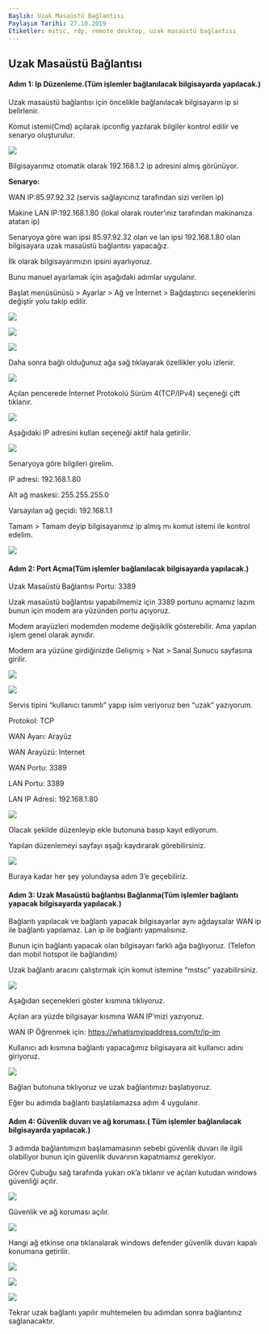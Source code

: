 ```yaml
---
Başlık: Uzak Masaüstü Bağlantısı
Paylaşım Tarihi: 27.10.2019
Etiketler: mstsc, rdp, remote desktop, uzak masaüstü bağlantısı
---
```


## Uzak Masaüstü Bağlantısı

#### Adım 1: Ip Düzenleme.(Tüm işlemler bağlanılacak bilgisayarda yapılacak.)

Uzak masaüstü bağlantısı için öncelikle bağlanılacak bilgisayarın ip si belirlenir.

Komut istemi(Cmd) açılarak ipconfig yazılarak bilgiler kontrol edilir ve senaryo oluşturulur.

![](medya/Uzak-Masaüstü-Bağlantısı/1.png)

Bilgisayarımız otomatik olarak 192.168.1.2 ip adresini almış görünüyor.

**Senaryo:**

WAN IP:85.97.92.32 (servis sağlayıcınız tarafından sizi verilen ip)

Makine LAN IP:192.168.1.80 (lokal olarak router’ınız tarafından makinanıza atatan ip)

Senaryoya göre wan ipsi 85.97.92.32 olan ve lan ipsi 192.168.1.80 olan bilgisayara uzak masaüstü bağlantısı yapacağız.

İlk olarak bilgisayarımızın ipsini ayarlıyoruz.

Bunu manuel ayarlamak için aşağıdaki adımlar uygulanır.

Başlat menüsünüsü > Ayarlar > Ağ ve İnternet > Bağdaştırıcı seçeneklerini değiştir yolu takip edilir.

![](medya/Uzak-Masaüstü-Bağlantısı/2.png)

![](medya/Uzak-Masaüstü-Bağlantısı/3.png)

![](medya/Uzak-Masaüstü-Bağlantısı/4.png)

Daha sonra bağlı olduğunuz ağa sağ tıklayarak özellikler yolu izlenir.

![](medya/Uzak-Masaüstü-Bağlantısı/5.png)

Açılan pencerede İnternet Protokolü Sürüm 4(TCP/IPv4) seçeneği çift tıklanır.

![](medya/Uzak-Masaüstü-Bağlantısı/6.png)

Aşağıdaki IP adresini kullan seçeneği aktif hala getirilir.

![](medya/Uzak-Masaüstü-Bağlantısı/7.png)

Senaryoya göre bilgileri girelim.

IP adresi: 192.168.1.80

Alt ağ maskesi: 255.255.255.0

Varsayılan ağ geçidi: 192.168.1.1

Tamam > Tamam deyip bilgisayarımız ip almış mı komut istemi ile kontrol edelim.

![](medya/Uzak-Masaüstü-Bağlantısı/8.png)

#### Adım 2: Port Açma(Tüm işlemler bağlanılacak bilgisayarda yapılacak.)

Uzak Masaüstü Bağlantısı Portu: 3389

Uzak masaüstü bağlantısı yapabilmemiz için 3389 portunu açmamız lazım bunun için modem ara yüzünden portu açıyoruz.

Modem arayüzleri modemden modeme değişiklik gösterebilir. Ama yapılan işlem genel olarak aynıdır.

Modem ara yüzüne girdiğinizde Gelişmiş > Nat > Sanal Sunucu sayfasına girilir.

![](medya/Uzak-Masaüstü-Bağlantısı/9.png)

![](medya/Uzak-Masaüstü-Bağlantısı/10.png)

Servis tipini “kullanıcı tanımlı” yapıp isim veriyoruz ben “uzak” yazıyorum.

Protokol: TCP

WAN Ayarı: Arayüz

WAN Arayüzü: Internet

WAN Portu: 3389

LAN Portu: 3389

LAN IP Adresi: 192.168.1.80

![](medya/Uzak-Masaüstü-Bağlantısı/11.png)

Olacak şekilde düzenleyip ekle butonuna basıp kayıt ediyorum.

Yapılan düzenlemeyi sayfayı aşağı kaydırarak görebilirsiniz.

![](medya/Uzak-Masaüstü-Bağlantısı/12.png)

Buraya kadar her şey yolundaysa adım 3’e geçebiliriz.

#### Adım 3: Uzak Masaüstü bağlantısı Bağlanma(Tüm işlemler bağlantı yapacak bilgisayarda yapılacak.)

Bağlantı yapılacak ve bağlantı yapacak bilgisayarlar aynı ağdaysalar WAN ip ile bağlantı yapılamaz. Lan ip ile bağlantı yapmalısınız.

Bunun için bağlantı yapacak olan bilgisayarı farklı ağa bağlıyoruz. (Telefon dan mobil hotspot ile bağlandım)

Uzak bağlantı aracını çalıştırmak için komut istemine “mstsc” yazabilirsiniz.

![](medya/Uzak-Masaüstü-Bağlantısı/13.png)

Aşağıdan seçenekleri göster kısmına tıklıyoruz.

Açılan ara yüzde bilgisayar kısmına WAN IP‘mizi yazıyoruz.

WAN IP Öğrenmek için: https://whatismyipaddress.com/tr/ip-im

Kullanıcı adı kısmına bağlantı yapacağımız bilgisayara ait kullanıcı adını giriyoruz.

![](medya/Uzak-Masaüstü-Bağlantısı/14.png)

Bağlan butonuna tıklıyoruz ve uzak bağlantımızı başlatıyoruz.

Eğer bu adımda bağlantı başlatılamazsa adım 4 uygulanır.

#### Adım 4:  Güvenlik duvarı ve ağ koruması.( Tüm işlemler bağlanılacak bilgisayarda yapılacak.)

3 adımda bağlantımızın başlamamasının sebebi güvenlik duvarı ile ilgili olabiliyor bunun için güvenlik duvarının kapatmamız gerekiyor.

Görev Çubuğu sağ tarafında yukarı ok’a tıklanır ve açılan kutudan windows güvenliği açılır.

![](medya/Uzak-Masaüstü-Bağlantısı/15.png)

Güvenlik ve ağ koruması açılır.

![](medya/Uzak-Masaüstü-Bağlantısı/16.png)

Hangi ağ etkinse ona tıklanalarak windows defender güvenlik duvarı kapalı konumana getirilir.

![](medya/Uzak-Masaüstü-Bağlantısı/17.png)

![](medya/Uzak-Masaüstü-Bağlantısı/18.png)

![](medya/Uzak-Masaüstü-Bağlantısı/19.png)

Tekrar uzak bağlantı yapılır muhtemelen bu adımdan sonra bağlantınız sağlanacaktır.
